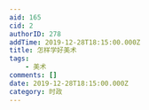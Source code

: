 ```yaml
---
aid: 165
cid: 2
authorID: 278
addTime: 2019-12-28T18:15:00.000Z
title: 怎样学好美术
tags:
    - 美术
comments: []
date: 2019-12-28T18:15:00.000Z
category: 时政
---
```



